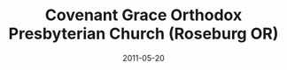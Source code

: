 ---
date: &id001 2011-05-20
end_date: null
location:
  address: 3510 NE Douglas Avenue
  city: Roseburg
  state: OR
minister:
- end: 2002-01-01
  name: Ralph English
  start: 2000-01-01
  type: Organizing Pastor
- end: 2008-01-01
  name: Daniel McManigal
  start: 2006-01-01
  type: Organizing Pastor
- end: null
  name: Jeffrey Scott
  start: 2014-01-01
  type: Pastor
ministers:
- Ralph English
- Daniel McManigal
- Jeffrey Scott
name: Covenant Grace Orthodox Presbyterian Church
names:
- end: 2011-05-20
  name: Covenant Grace Orthodox Presbyterian Chapel
  start: 1999-09-25
- end: null
  name: Covenant Grace Orthodox Presbyterian Church
  start: 2011-05-20
origination_date: *id001
raw_data: 'OR Roseburg

  Covenant Grace Orthodox Presbyterian Chapel  (September 25, 1999- May 20, 2011)

  Covenant Grace Orthodox Presbyterian Church  (May 20, 2011- )

  3510 NE Douglas Avenue

  Org. Pastors: Ralph English, 2000-2002

  Daniel McManigal, 2006-8

  Pastor: Jeffrey Scott, 2014-

  '
received_from: null
states:
- OR
status:
  active: true
  end_date: null
  reason: null
  received_from: null
  withdrawal_to: null
title: Covenant Grace Orthodox Presbyterian Church (Roseburg OR)
year_established:
- 2011

---